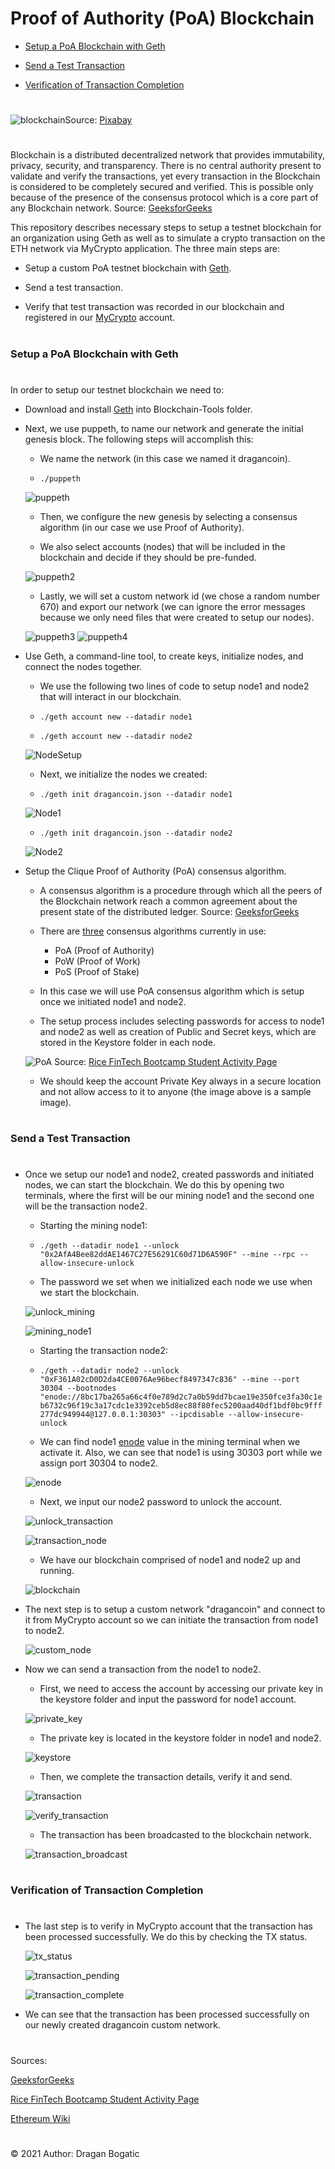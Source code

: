 #
# Proof of Authority (PoA) Blockchain 

* [Setup a PoA Blockchain with Geth](#setup-a-poa-blockchain-with-geth)

* [Send a Test Transaction](#send-a-test-transaction)

* [Verification of Transaction Completion](#verification-of-transaction-completion)
#
![blockchain](images/blockchain.png)Source: [Pixabay](https://pixabay.com/vectors/blockchain-cryptocurrency-network-3277336/#)
#
Blockchain is a distributed decentralized network that provides immutability, privacy, security, and transparency. There is no central authority present to validate and verify the transactions, yet every transaction in the Blockchain is considered to be completely secured and verified. This is possible only because of the presence of the consensus protocol which is a core part of any Blockchain network. Source: [GeeksforGeeks](https://www.geeksforgeeks.org/consensus-algorithms-in-blockchain/)

This repository describes necessary steps to setup a testnet blockchain for an organization using Geth as well as to simulate a crypto transaction on the ETH network via MyCrypto application. The three main steps are:


* Setup a custom PoA testnet blockchain with [Geth](https://geth.ethereum.org/).


* Send a test transaction.

* Verify that test transaction was recorded in our blockchain and registered in our [MyCrypto](https://mycrypto.com/account) account.

#
### Setup a PoA Blockchain with Geth
#
In order to setup our testnet blockchain we need to:

* Download and install [Geth](https://geth.ethereum.org/downloads/) into Blockchain-Tools folder.

* Next, we use puppeth, to name our network and generate the initial genesis block. The following steps will accomplish this:

    * We name the network (in this case we named it dragancoin).

    *  `./puppeth`

    ![puppeth](images/Screen_Shot1.png)

    * Then, we configure the new genesis by selecting a consensus algorithm (in our case we use Proof of Authority).

    * We also select accounts (nodes) that will be included in the blockchain and decide if they should be pre-funded.

    ![puppeth2](images/Screen_Shot2.png)

    * Lastly, we will set a custom network id (we chose a random number 670) and export our network (we can ignore the error messages because we only need files that were created to setup our nodes).

    ![puppeth3](images/Screen_Shot3.png)
    ![puppeth4](images/Screen_Shot4.png)


* Use Geth, a command-line tool, to create keys, initialize nodes, and connect the nodes together.

    * We use the following two lines of code to setup node1 and node2 that will interact in our blockchain.

    * `./geth account new --datadir node1`
    * `./geth account new --datadir node2`

    ![NodeSetup](images/Screen_Shot7.png)

    * Next, we initialize the nodes we created:

    * `./geth init dragancoin.json --datadir node1`

    ![Node1](images/Screen_Shot11.png)

    * `./geth init dragancoin.json --datadir node2`

    ![Node2](images/Screen_Shot10.png)

* Setup the Clique Proof of Authority (PoA) consensus algorithm.

    * A consensus algorithm is a procedure through which all the peers of the Blockchain network reach a common agreement about the present state of the distributed ledger. Source: [GeeksforGeeks](https://www.geeksforgeeks.org/consensus-algorithms-in-blockchain/)

    * There are [three](https://www.geeksforgeeks.org/consensus-algorithms-in-blockchain/) consensus algorithms currently in use:
    
        * PoA (Proof of Authority) 
        * PoW (Proof of Work)
        * PoS (Proof of Stake)

    * In this case we will use PoA consensus algorithm which is setup once we initiated node1 and node2. 

    * The setup process includes selecting passwords for access to node1 and node2 as well as creation of Public and Secret keys, which are stored in the Keystore folder in each node.

    ![PoA](images/Screen_Shot8.png)
Source: [Rice FinTech Bootcamp Student Activity Page](https://rice.bootcampcontent.com/Rice-Coding-Bootcamp/rice-hou-fin-pt-09-2020-u-c/raw/master/class/18-Blockchain/3/Activities/03-Stu_Nodes_Accounts/Images/geth-account-new.png)

    * We should keep the account Private Key always in a secure location and not allow access to it to anyone (the image above is a sample image).
#
### Send a Test Transaction
#
* Once we setup our node1 and node2, created passwords and initiated nodes, we can start the blockchain. We do this by opening two terminals, where the first will be our mining node1 and the second one will be the transaction node2.

    * Starting the mining node1:

    * `./geth --datadir node1 --unlock "0x2AfA4Bee82ddAE1467C27E56291C60d71D6A590F" --mine --rpc --allow-insecure-unlock`

    * The password we set when we initialized each node we use when we start the blockchain.

    ![unlock_mining](images/Screen_Shot5.png)

    ![mining_node1](images/Screen_Shot6.png)

    * Starting the transaction node2:

    * `./geth --datadir node2 --unlock "0xF361A02cD0D2da4CE0076Ae96becf8497347c836" --mine --port 30304 --bootnodes "enode://8bc17ba265a66c4f0e789d2c7a0b59dd7bcae19e350fce3fa30c1eb6732c96f19c3a17cdc1e3392ceb5d8ec88f80fec5200aad40df1bdf0bc9fff277dc949944@127.0.0.1:30303" --ipcdisable --allow-insecure-unlock`

    *  We can find node1 [enode](https://eth.wiki/en/fundamentals/enode-url-format) value in the mining terminal when we activate it. Also, we can see that node1 is using 30303 port while we assign port 30304 to node2.

    ![enode](images/Screen_Shot16.png)

    * Next, we input our node2 password to unlock the account.

    ![unlock_transaction](images/Screen_Shot14.png)

    ![transaction_node](images/Screen_Shot12.png)

    * We have our blockchain comprised of node1 and node2 up and running.

    ![blockchain](images/Screen_Shot15.png)

* The next step is to setup a custom network "dragancoin" and connect to it from MyCrypto account so we can initiate the transaction from node1 to node2.

    ![custom_node](images/Screen_Shot13.png)

* Now we can send a transaction from the node1 to node2.
    * First, we need to access the account by accessing our private key in the keystore folder and input the password for node1 account. 

    ![private_key](images/Screen_Shot19.png)

    * The private key is located in the keystore folder in node1 and node2. 

    ![keystore](images/Screen_Shot9.png)

    * Then, we complete the transaction details, verify it and send.

    ![transaction](images/Screen_Shot18.png)

    ![verify_transaction](images/Screen_Shot20.png)

    * The transaction has been broadcasted to the blockchain network.

    ![transaction_broadcast](images/Screen_Shot17.png)

#
### Verification of Transaction Completion
#
* The last step is to verify in MyCrypto account that the transaction has been processed successfully. We do this by checking the TX status.

    ![tx_status](images/Screen_Shot21.png)

    ![transaction_pending](images/Screen_Shot22.png)

    ![transaction_complete](images/Screen_Shot23.png)

* We can see that the transaction has been processed successfully on our newly created dragancoin custom network.
#
Sources: 

[GeeksforGeeks](https://www.geeksforgeeks.org/consensus-algorithms-in-blockchain/)

[Rice FinTech Bootcamp Student Activity Page](https://rice.bootcampcontent.com/Rice-Coding-Bootcamp/rice-hou-fin-pt-09-2020-u-c/tree/master/class/18-Blockchain/3/Activities/04-Stu_Starting_Chain)

[Ethereum Wiki](https://eth.wiki/en/fundamentals/enode-url-format)

#

© 2021 Author: Dragan Bogatic
#

